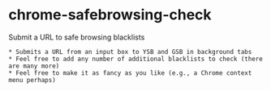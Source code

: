 chrome-safebrowsing-check
=========================

Submit a URL to safe browsing blacklists

    * Submits a URL from an input box to YSB and GSB in background tabs
    * Feel free to add any number of additional blacklists to check (there are many more)
    * Feel free to make it as fancy as you like (e.g., a Chrome context menu perhaps)
